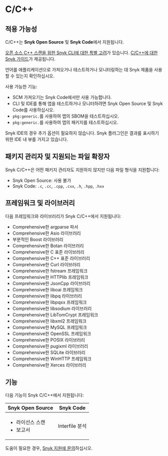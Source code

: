 # C/C++

## 적용 가능성

C/C++는 **Snyk Open Source** 및 **Snyk Code**에서 지원됩니다.

[오픈 소스 C++ 스캔을 위한 Snyk CLI에 대한 특별 고려](snyk-cli-for-open-source-c++-scans.md)가 있습니다. [C/C++에 대한 Snyk 가이드](guidance-for-snyk-for-c-c++.md)가 제공됩니다.

언어를 애플리케이션으로 가져오거나 테스트하거나 모니터링하는 데 Snyk 제품을 사용할 수 있는지 확인하십시오.

사용 가능한 기능:

- SCM 가져오기는 Snyk Code에서만 사용 가능합니다.
- CLI 및 IDE를 통해 앱을 테스트하거나 모니터하려면 Snyk Open Source 및 Snyk Code를 사용하십시오.
- `pkg:generic.`를 사용하여 앱의 SBOM을 테스트하십시오.
- `pkg:generic.`를 사용하여 앱의 패키지를 테스트하십시오.

Snyk IDE의 경우 추가 옵션이 필요하지 않습니다. Snyk 플러그인은 결과를 표시하기 위한 IDE 내 뷰를 가지고 있습니다.

## 패키지 관리자 및 지원되는 파일 확장자

Snyk C/C++은 어떤 패키지 관리자도 지원하지 않지만 다음 파일 형식을 지원합니다:

- Snyk Open Source: 사용 불가
- Snyk Code: `.c`, `.cc`, `.cpp`, `.cxx`, `.h`, `.hpp`, `.hxx`

## 프레임워크 및 라이브러리

다음 프레임워크와 라이브러리가 Snyk C/C++에서 지원됩니다:

- Comprehensive한 argparse 파서
- Comprehensive한 Asio 라이브러리
- 부분적인 Boost 라이브러리
- Comprehensive한 Botan 라이브러리
- Comprehensive한 C 표준 라이브러리
- Comprehensive한 C++ 표준 라이브러리
- Comprehensive한 Curl 라이브러리
- Comprehensive한 fstream 프레임워크
- Comprehensive한 HTTPlib 프레임워크
- Comprehensive한 JsonCpp 라이브러리
- Comprehensive한 liboai 프레임워크
- Comprehensive한 libpq 라이브러리
- Comprehensive한 libpqxx 프레임워크
- Comprehensive한 libsodium 라이브러리
- Comprehensive한 LibTomCrypt 프레임워크
- Comprehensive한 libxml2 프레임워크
- Comprehensive한 MySQL 프레임워크
- Comprehensive한 OpenSSL 프레임워크
- Comprehensive한 POSIX 라이브러리
- Comprehensive한 pugixml 라이브러리
- Comprehensive한 SQLite 라이브러리
- Comprehensive한 WinHTTP 프레임워크
- Comprehensive한 Xerces 라이브러리

## 기능

다음 기능이 Snyk C/C++에서 지원됩니다:

| Snyk Open Source | Snyk Code |
| -------------------------------------------------- | ------------------ |
| <ul><li>라이선스 스캔</li><li>보고서</li></ul> | Interfile 분석 |

도움이 필요한 경우, [Snyk 지원에 문의](https://support.snyk.io)하십시오.